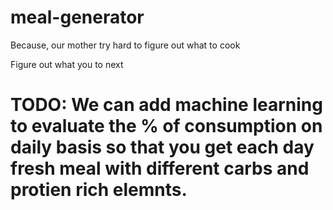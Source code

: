 # meal-generator

Because, our mother try hard to figure out what to cook

Figure out what you to next

# TODO: We can add machine learning to evaluate the % of consumption on daily basis so that you get each day fresh meal with different carbs and protien rich elemnts.
